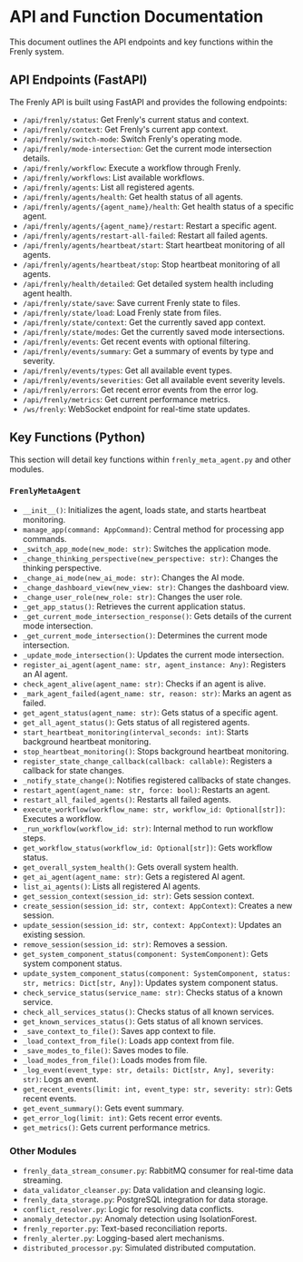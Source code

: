 # API and Function Documentation

This document outlines the API endpoints and key functions within the Frenly system.

## API Endpoints (FastAPI)

The Frenly API is built using FastAPI and provides the following endpoints:

*   `/api/frenly/status`: Get Frenly's current status and context.
*   `/api/frenly/context`: Get Frenly's current app context.
*   `/api/frenly/switch-mode`: Switch Frenly's operating mode.
*   `/api/frenly/mode-intersection`: Get the current mode intersection details.
*   `/api/frenly/workflow`: Execute a workflow through Frenly.
*   `/api/frenly/workflows`: List available workflows.
*   `/api/frenly/agents`: List all registered agents.
*   `/api/frenly/agents/health`: Get health status of all agents.
*   `/api/frenly/agents/{agent_name}/health`: Get health status of a specific agent.
*   `/api/frenly/agents/{agent_name}/restart`: Restart a specific agent.
*   `/api/frenly/agents/restart-all-failed`: Restart all failed agents.
*   `/api/frenly/agents/heartbeat/start`: Start heartbeat monitoring of all agents.
*   `/api/frenly/agents/heartbeat/stop`: Stop heartbeat monitoring of all agents.
*   `/api/frenly/health/detailed`: Get detailed system health including agent health.
*   `/api/frenly/state/save`: Save current Frenly state to files.
*   `/api/frenly/state/load`: Load Frenly state from files.
*   `/api/frenly/state/context`: Get the currently saved app context.
*   `/api/frenly/state/modes`: Get the currently saved mode intersections.
*   `/api/frenly/events`: Get recent events with optional filtering.
*   `/api/frenly/events/summary`: Get a summary of events by type and severity.
*   `/api/frenly/events/types`: Get all available event types.
*   `/api/frenly/events/severities`: Get all available event severity levels.
*   `/api/frenly/errors`: Get recent error events from the error log.
*   `/api/frenly/metrics`: Get current performance metrics.
*   `/ws/frenly`: WebSocket endpoint for real-time state updates.

## Key Functions (Python)

This section will detail key functions within `frenly_meta_agent.py` and other modules.

### `FrenlyMetaAgent`

*   `__init__()`: Initializes the agent, loads state, and starts heartbeat monitoring.
*   `manage_app(command: AppCommand)`: Central method for processing app commands.
*   `_switch_app_mode(new_mode: str)`: Switches the application mode.
*   `_change_thinking_perspective(new_perspective: str)`: Changes the thinking perspective.
*   `_change_ai_mode(new_ai_mode: str)`: Changes the AI mode.
*   `_change_dashboard_view(new_view: str)`: Changes the dashboard view.
*   `_change_user_role(new_role: str)`: Changes the user role.
*   `_get_app_status()`: Retrieves the current application status.
*   `_get_current_mode_intersection_response()`: Gets details of the current mode intersection.
*   `_get_current_mode_intersection()`: Determines the current mode intersection.
*   `_update_mode_intersection()`: Updates the current mode intersection.
*   `register_ai_agent(agent_name: str, agent_instance: Any)`: Registers an AI agent.
*   `check_agent_alive(agent_name: str)`: Checks if an agent is alive.
*   `_mark_agent_failed(agent_name: str, reason: str)`: Marks an agent as failed.
*   `get_agent_status(agent_name: str)`: Gets status of a specific agent.
*   `get_all_agent_status()`: Gets status of all registered agents.
*   `start_heartbeat_monitoring(interval_seconds: int)`: Starts background heartbeat monitoring.
*   `stop_heartbeat_monitoring()`: Stops background heartbeat monitoring.
*   `register_state_change_callback(callback: callable)`: Registers a callback for state changes.
*   `_notify_state_change()`: Notifies registered callbacks of state changes.
*   `restart_agent(agent_name: str, force: bool)`: Restarts an agent.
*   `restart_all_failed_agents()`: Restarts all failed agents.
*   `execute_workflow(workflow_name: str, workflow_id: Optional[str])`: Executes a workflow.
*   `_run_workflow(workflow_id: str)`: Internal method to run workflow steps.
*   `get_workflow_status(workflow_id: Optional[str])`: Gets workflow status.
*   `get_overall_system_health()`: Gets overall system health.
*   `get_ai_agent(agent_name: str)`: Gets a registered AI agent.
*   `list_ai_agents()`: Lists all registered AI agents.
*   `get_session_context(session_id: str)`: Gets session context.
*   `create_session(session_id: str, context: AppContext)`: Creates a new session.
*   `update_session(session_id: str, context: AppContext)`: Updates an existing session.
*   `remove_session(session_id: str)`: Removes a session.
*   `get_system_component_status(component: SystemComponent)`: Gets system component status.
*   `update_system_component_status(component: SystemComponent, status: str, metrics: Dict[str, Any])`: Updates system component status.
*   `check_service_status(service_name: str)`: Checks status of a known service.
*   `check_all_services_status()`: Checks status of all known services.
*   `get_known_services_status()`: Gets status of all known services.
*   `_save_context_to_file()`: Saves app context to file.
*   `_load_context_from_file()`: Loads app context from file.
*   `_save_modes_to_file()`: Saves modes to file.
*   `_load_modes_from_file()`: Loads modes from file.
*   `_log_event(event_type: str, details: Dict[str, Any], severity: str)`: Logs an event.
*   `get_recent_events(limit: int, event_type: str, severity: str)`: Gets recent events.
*   `get_event_summary()`: Gets event summary.
*   `get_error_log(limit: int)`: Gets recent error events.
*   `get_metrics()`: Gets current performance metrics.

### Other Modules

*   `frenly_data_stream_consumer.py`: RabbitMQ consumer for real-time data streaming.
*   `data_validator_cleanser.py`: Data validation and cleansing logic.
*   `frenly_data_storage.py`: PostgreSQL integration for data storage.
*   `conflict_resolver.py`: Logic for resolving data conflicts.
*   `anomaly_detector.py`: Anomaly detection using IsolationForest.
*   `frenly_reporter.py`: Text-based reconciliation reports.
*   `frenly_alerter.py`: Logging-based alert mechanisms.
*   `distributed_processor.py`: Simulated distributed computation.
